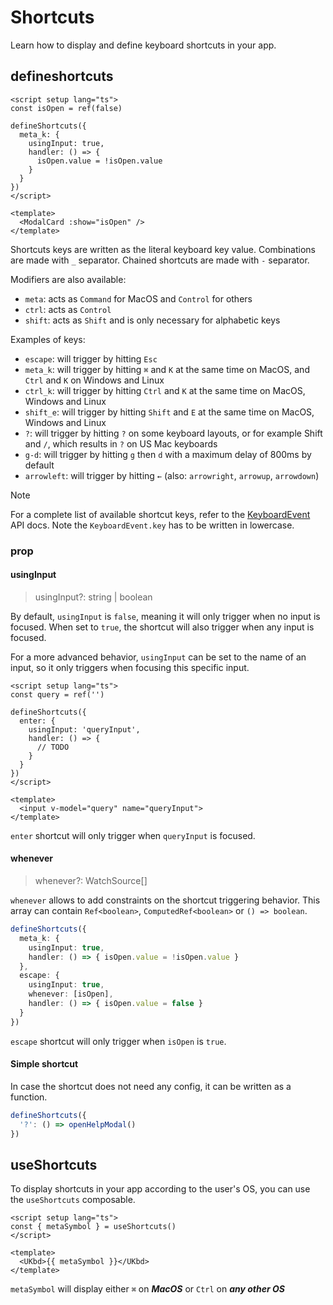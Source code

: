 # Shortcuts

Learn how to display and define keyboard shortcuts in your app.

## defineshortcuts

```vue
<script setup lang="ts">
const isOpen = ref(false)

defineShortcuts({
  meta_k: {
    usingInput: true,
    handler: () => {
      isOpen.value = !isOpen.value
    }
  }
})
</script>

<template>
  <ModalCard :show="isOpen" />
</template>
```

Shortcuts keys are written as the literal keyboard key value. Combinations are made with `_` separator. Chained shortcuts are made with `-` separator.

Modifiers are also available:

- `meta`: acts as `Command` for MacOS and `Control` for others
- `ctrl`: acts as `Control`
- `shift`: acts as `Shift` and is only necessary for alphabetic keys

Examples of keys:

- `escape`: will trigger by hitting `Esc`
- `meta_k`: will trigger by hitting `⌘` and `K` at the same time on MacOS, and `Ctrl` and `K` on Windows and Linux
- `ctrl_k`: will trigger by hitting `Ctrl` and `K` at the same time on MacOS, Windows and Linux
- `shift_e`: will trigger by hitting `Shift` and `E` at the same time on MacOS, Windows and Linux
- `?`: will trigger by hitting `?` on some keyboard layouts, or for example Shift and `/`, which results in `?` on US Mac keyboards
- `g-d`: will trigger by hitting `g` then `d` with a maximum delay of 800ms by default
- `arrowleft`: will trigger by hitting `←` (also: `arrowright`, `arrowup`, `arrowdown`)

> [!NOTE]
> For a complete list of available shortcut keys, refer to the [KeyboardEvent](https://developer.mozilla.org/en-US/docs/Web/API/UI_Events/Keyboard_event_key_values) API docs. Note the `KeyboardEvent.key` has to be written in lowercase.

### prop

#### usingInput

> usingInput?: string | boolean

By default, `usingInput` is `false`, meaning it will only trigger when no input is focused. When set to `true`, the shortcut will also trigger when any input is focused.

For a more advanced behavior, `usingInput` can be set to the name of an input, so it only triggers when focusing this specific input.

```vue
<script setup lang="ts">
const query = ref('')

defineShortcuts({
  enter: {
    usingInput: 'queryInput',
    handler: () => {
      // TODO
    }
  }
})
</script>

<template>
  <input v-model="query" name="queryInput">
</template>
```

`enter` shortcut will only trigger when `queryInput` is focused.

#### whenever

> whenever?: WatchSource<boolean>[]

`whenever` allows to add constraints on the shortcut triggering behavior. This array can contain `Ref<boolean>`, `ComputedRef<boolean>` or `() => boolean`.

```ts
defineShortcuts({
  meta_k: {
    usingInput: true,
    handler: () => { isOpen.value = !isOpen.value }
  },
  escape: {
    usingInput: true,
    whenever: [isOpen],
    handler: () => { isOpen.value = false }
  }
})
```

`escape` shortcut will only trigger when `isOpen` is `true`.

#### Simple shortcut

In case the shortcut does not need any config, it can be written as a function.

```ts
defineShortcuts({
  '?': () => openHelpModal()
})
```

## useShortcuts

To display shortcuts in your app according to the user's OS, you can use the `useShortcuts` composable.

```vue
<script setup lang="ts">
const { metaSymbol } = useShortcuts()
</script>

<template>
  <UKbd>{{ metaSymbol }}</UKbd>
</template>
```

`metaSymbol` will display either `⌘` on ***MacOS*** or `Ctrl` on ***any other OS***
